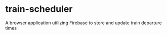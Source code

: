 # train-scheduler
A browser application utilizing Firebase to store and update train departure times

